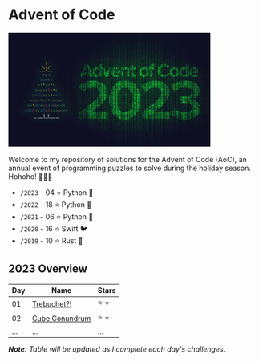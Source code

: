 # Advent of Code

<a href="https://adventofcode.com/2023"><img src="2023/calender.png" width="80%" /></a>

Welcome to my repository of solutions for the Advent of Code (AoC), an annual event of programming puzzles to solve during the holiday season. Hohoho! 🎄🎅🎄
- `/2023` - 04 ⭐ Python 🐍
- `/2022` - 18 ⭐ Python 🐍
- `/2021` - 06 ⭐ Python 🐍
- `/2020` - 16 ⭐ Swift 🐦
- `/2019` - 10 ⭐ Rust 🦀

## 2023 Overview

| Day | Name                                                   | Stars |
| --- |--------------------------------------------------------|-------|
| 01  | [Trebuchet?!](https://adventofcode.com/2023/day/1)     | ⭐ ⭐   |
| 02  | [Cube Conundrum](https://adventofcode.com/2023/day/2/) | ⭐ ⭐   |
| ... | ...                                                    | ...   |

_**Note:** Table will be updated as I complete each day's challenges._